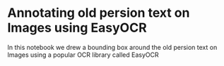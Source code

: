 # Annotating old persion text on Images using EasyOCR
In this notebook we drew a bounding box around the old persion text on Images using a popular OCR library called EasyOCR
